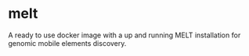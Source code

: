 # melt
A ready to use docker image with a up and running MELT installation for genomic mobile elements discovery.
